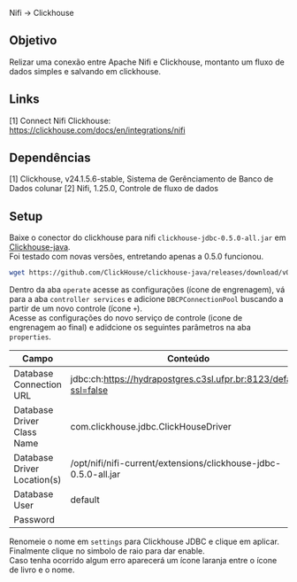 Nifi -> Clickhouse

## Objetivo
Relizar uma conexão entre Apache Nifi e Clickhouse, montanto um fluxo de dados simples e salvando em clickhouse.

## Links
[1] Connect Nifi Clickhouse: https://clickhouse.com/docs/en/integrations/nifi

## Dependências
[1] Clickhouse, v24.1.5.6-stable, Sistema de Gerênciamento de Banco de Dados colunar
[2] Nifi, 1.25.0, Controle de fluxo de dados

## Setup
Baixe o conector do clickhouse para nifi `clickhouse-jdbc-0.5.0-all.jar` em [Clickhouse-java](https://github.com/ClickHouse/clickhouse-java/releases).  
Foi testado com novas versões, entretando apenas a 0.5.0 funcionou.
```bash
wget https://github.com/ClickHouse/clickhouse-java/releases/download/v0.5.0/clickhouse-jdbc-0.5.0-all.jar
```

Dentro da aba `operate` acesse as configurações (ícone de engrenagem), vá para a aba `controller services` e adicione `DBCPConnectionPool` buscando a partir de um novo controle (ícone `+`).  
Acesse as configurações do novo serviço de controle (icone de engrenagem ao final) e adidcione os seguintes parâmetros na aba `properties`. 

| Campo | Conteúdo |
| ---   | ---      |
| Database Connection URL     | jdbc:ch:https://hydrapostgres.c3sl.ufpr.br:8123/default?ssl=false |
| Database Driver Class Name  | com.clickhouse.jdbc.ClickHouseDriver |
| Database Driver Location(s) | /opt/nifi/nifi-current/extensions/clickhouse-jdbc-0.5.0-all.jar |
| Database User               | default |
| Password                    | <Senha> |

Renomeie o nome em `settings` para Clickhouse JDBC e clique em aplicar.  
Finalmente clique no simbolo de raio para dar enable.  
Caso tenha ocorrido algum erro aparecerá um ícone laranja entre o ícone de livro e o nome.


